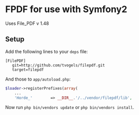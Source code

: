 FPDF for use with Symfony2
==============================

Uses File_PDF v 1.48

Setup
-----

Add the following lines to your `deps` file:

	[FilePDF]
	   git=http://github.com/tvogels/filepdf.git
	   target=filepdf

And those to `app/autoload.php`:

```php
$loader->registerPrefixes(array(
    ...
    'Horde_'        => __DIR__.'/../vendor/filepdf/lib',
```

Now run `php bin/vendors update` or `php bin/vendors install`.
